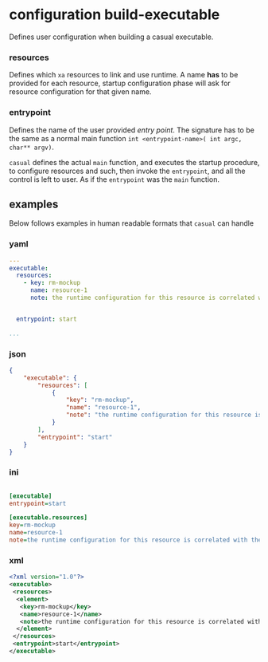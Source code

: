 # configuration build-executable

Defines user configuration when building a casual executable.

### resources

Defines which `xa` resources to link and use runtime. A name **has** to be provided for each 
resource, startup configuration phase will ask for resource configuration for that 
given name.

### entrypoint

Defines the name of the user provided _entry point_. The signature has to be the same as a
normal main function `int <entrypoint-name>( int argc, char** argv)`.

`casual` defines the actual `main` function, and executes the startup procedure, to configure
resources and such, then invoke the `entrypoint`, and all the control is left to user. As if 
the `entrypoint` was the `main` function.

## examples 

Below follows examples in human readable formats that `casual` can handle

### yaml
```` yaml
---
executable:
  resources:
    - key: rm-mockup
      name: resource-1
      note: the runtime configuration for this resource is correlated with the name 'resource-1' - no group is needed for resource configuration


  entrypoint: start

...

````
### json
```` json
{
    "executable": {
        "resources": [
            {
                "key": "rm-mockup",
                "name": "resource-1",
                "note": "the runtime configuration for this resource is correlated with the name 'resource-1' - no group is needed for resource configuration"
            }
        ],
        "entrypoint": "start"
    }
}
````
### ini
```` ini

[executable]
entrypoint=start

[executable.resources]
key=rm-mockup
name=resource-1
note=the runtime configuration for this resource is correlated with the name 'resource-1' - no group is needed for resource configuration

````
### xml
```` xml
<?xml version="1.0"?>
<executable>
 <resources>
  <element>
   <key>rm-mockup</key>
   <name>resource-1</name>
   <note>the runtime configuration for this resource is correlated with the name 'resource-1' - no group is needed for resource configuration</note>
  </element>
 </resources>
 <entrypoint>start</entrypoint>
</executable>

````

